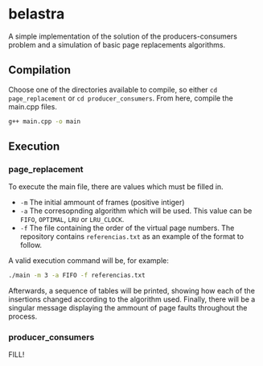 # belastra
A simple implementation of the solution of the producers-consumers problem and a simulation of basic page replacements algorithms.

## Compilation
Choose one of the directories available to compile, so either `cd page_replacement` or `cd producer_consumers`. From here,
compile the main.cpp files.

```bash
g++ main.cpp -o main
```

## Execution

### page_replacement

To execute the main file, there are values which must be filled in. 
* `-m` The initial ammount of frames (positive intiger)
* `-a` The corresopnding algorithm which will be used. This value can be `FIFO`, `OPTIMAL`, `LRU` or `LRU_CLOCK`.
* `-f` The file containing the order of the virtual page numbers. The repository contains `referencias.txt` as an example of the format to follow.

A valid execution command will be, for example:

```bash
./main -m 3 -a FIFO -f referencias.txt
```

Afterwards, a sequence of tables will be printed, showing how each of the insertions changed according to the algorithm used. Finally,
there will be a singular message displaying the ammount of page faults throughout the process.

### producer_consumers

FILL!

